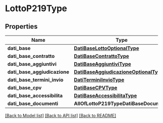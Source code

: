 # LottoP219Type

## Properties
Name | Type | Description | Notes
------------ | ------------- | ------------- | -------------
**dati_base** | [**DatiBaseLottoOptionalType**](DatiBaseLottoOptionalType.md) |  | [optional] 
**dati_base_contratto** | [**DatiBaseContrattoType**](DatiBaseContrattoType.md) |  | [optional] 
**dati_base_aggiuntivi** | [**DatiBaseAggiuntiviType**](DatiBaseAggiuntiviType.md) |  | [optional] 
**dati_base_aggiudicazione** | [**DatiBaseAggiudicazioneOptionalType**](DatiBaseAggiudicazioneOptionalType.md) |  | [optional] 
**dati_base_termini_invio** | [**DatiTerminiInvioType**](DatiTerminiInvioType.md) |  | [optional] 
**dati_base_cpv** | [**DatiBaseCPVType**](DatiBaseCPVType.md) |  | [optional] 
**dati_base_accessibilita** | [**DatiBaseAccessibilitaType**](DatiBaseAccessibilitaType.md) |  | [optional] 
**dati_base_documenti** | **AllOfLottoP219TypeDatiBaseDocumenti** |  | [optional] 

[[Back to Model list]](../README.md#documentation-for-models) [[Back to API list]](../README.md#documentation-for-api-endpoints) [[Back to README]](../README.md)

